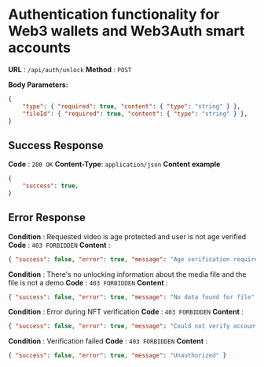 # Authentication functionality for Web3 wallets and Web3Auth smart accounts

**URL** : `/api/auth/unlock`
**Method** : `POST`

**Body Parameters:**
```json
{
    "type": { "required": true, "content": { "type": "string" } },
    "fileId": { "required": true, "content": { "type": "string" } },
}
```
## Success Response
**Code** : `200 OK`
**Content-Type**: `application/json`
**Content example**
```json
{
    "success": true,
}
```

## Error Response
**Condition** : Requested video is age protected and user is not age verified
**Code** : `403 FORBIDDEN`
**Content** : 
```json
{ "success": false, "error": true, "message": "Age verification required" }
```
**Condition** : There's no unlocking information about the media file and the file is not a demo
**Code** : `403 FORBIDDEN`
**Content** : 
```json
{ "success": false, "error": true, "message": "No data found for file" }
```
**Condition** : Error during NFT verification
**Code** : `403 FORBIDDEN`
**Content** : 
```json
{ "success": false, "error": true, "message": "Could not verify account: ${account}" }
```
**Condition** : Verification failed
**Code** : `403 FORBIDDEN`
**Content** : 
```json
{ "success": false, "error": true, "message": "Unauthorized" }
```